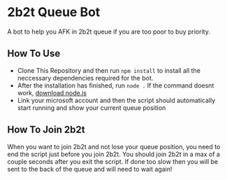# 2b2t Queue Bot

<p>A bot to help you AFK in 2b2t queue if you are too poor to buy priority.</p>

## How To Use

- Clone This Repository and then run `npm install` to install all the neccessary dependencies required for the bot.
- After the installation has finished, run `node .`
If the command doesnt work, [download node.js](https://nodejs.org/en/download)
- Link your microsoft account and then the script should automatically start running and show your current queue position

## How To Join 2b2t

When you want to join 2b2t and not lose your queue position, you need to end the script just before you join 2b2t.
You should join 2b2t in a max of a couple seconds after you exit the script.
If done too slow then you will be sent to the back of the queue and will need to wait again!